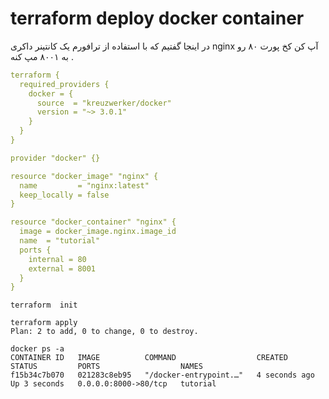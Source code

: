# terraform deploy docker container
در اینجا گفتیم که با استفاده از ترافورم یک کانتینر داکری nginx آپ کن کخ پورت ۸۰ رو به ۸۰۰۱ مپ کنه .
```yaml
terraform {
  required_providers {
    docker = {
      source  = "kreuzwerker/docker"
      version = "~> 3.0.1"
    }
  }
}

provider "docker" {}

resource "docker_image" "nginx" {
  name         = "nginx:latest"
  keep_locally = false
}

resource "docker_container" "nginx" {
  image = docker_image.nginx.image_id
  name  = "tutorial"
  ports {
    internal = 80
    external = 8001
  }
}
```
```shell
terraform  init

terraform apply
Plan: 2 to add, 0 to change, 0 to destroy.

docker ps -a
CONTAINER ID   IMAGE          COMMAND                  CREATED         STATUS         PORTS                  NAMES
f15b34c7b070   021283c8eb95   "/docker-entrypoint.…"   4 seconds ago   Up 3 seconds   0.0.0.0:8000->80/tcp   tutorial

‍‍‍‍‍‍‍‍
